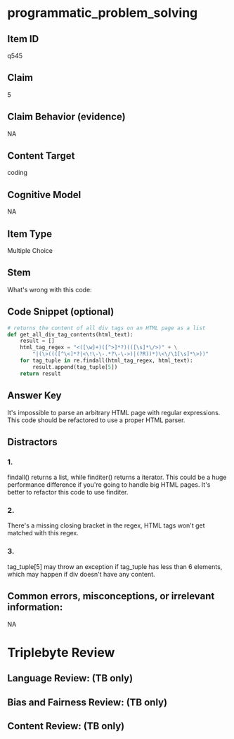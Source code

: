 # programmatic_problem_solving

## Item ID
q545

## Claim
5

## Claim Behavior (evidence)
NA

## Content Target
coding

## Cognitive Model
NA

## Item Type
Multiple Choice

## Stem
What's wrong with this code:

## Code Snippet (optional)
```python
# returns the content of all div tags on an HTML page as a list
def get_all_div_tag_contents(html_text):
    result = []
    html_tag_regex = "<([\w]+)([^>]*?)(([\s]*\/>)" + \
        "|(\>((([^\<]*?|<\!\-\-.*?\-\->)|(?R))*)\<\/\1[\s]*\>))"
    for tag_tuple in re.findall(html_tag_regex, html_text):
        result.append(tag_tuple[5])
    return result
```

## Answer Key
It's impossible to parse an arbitrary HTML page with regular expressions. This code should be refactored to use a proper HTML parser.

## Distractors

### 1.
findall() returns a list, while finditer() returns a iterator. This could be a huge performance difference if you're going to handle big HTML pages. It's better to refactor this code to use finditer.

### 2.
There's a missing closing bracket in the regex, HTML tags won't get matched with this regex.

### 3.
tag_tuple[5] may throw an exception if tag_tuple has less than 6 elements, which may happen if div doesn't have any content.

## Common errors, misconceptions, or irrelevant information:
NA

# Triplebyte Review


## Language Review: (TB only)


## Bias and Fairness Review: (TB only)


## Content Review: (TB only)

